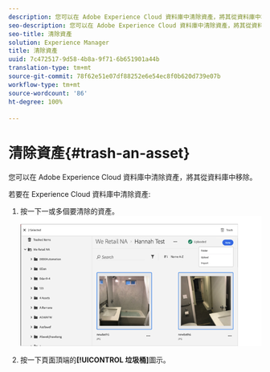 ```yaml
---
description: 您可以在 Adobe Experience Cloud 資料庫中清除資產，將其從資料庫中移除。
seo-description: 您可以在 Adobe Experience Cloud 資料庫中清除資產，將其從資料庫中移除。
seo-title: 清除資產
solution: Experience Manager
title: 清除資產
uuid: 7c472517-9d58-4b8a-9f71-6b651901a44b
translation-type: tm+mt
source-git-commit: 78f62e51e07df88252e6e54ec8f0b620d739e07b
workflow-type: tm+mt
source-wordcount: '86'
ht-degree: 100%

---
```



# 清除資產{#trash-an-asset}

您可以在 Adobe Experience Cloud 資料庫中清除資產，將其從資料庫中移除。

若要在 Experience Cloud 資料庫中清除資產:

1. 按一下一或多個要清除的資產。![](assets/import_options_mulit_select_trash.png)

1. 按一下頁面頂端的&#x200B;**[!UICONTROL 垃圾桶]**&#x200B;圖示。

